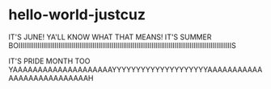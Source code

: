 # hello-world-justcuz


IT'S JUNE!
YA'LL KNOW WHAT THAT MEANS!
IT'S SUMMER BOIIIIIIIIIIIIIIIIIIIIIIIIIIIIIIIIIIIIIIIIIIIIIIIIIIIIIIIIIIIIIIIIIIIIIIIIIIIIIIIIIIIIIIIIIIIIIIIIIIIIIIIIIIIIIIIIS

IT'S PRIDE MONTH TOO 
YAAAAAAAAAAAAAAAAAAAAYYYYYYYYYYYYYYYYYYYYAAAAAAAAAAAAAAAAAAAAAAAAAAAH



